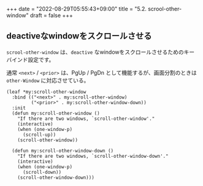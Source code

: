 +++
date = "2022-08-29T05:55:43+09:00"
title = "5.2. scrool-other-window"
draft = false
+++
## deactiveなwindowをスクロールさせる

`scrool-other-window` は、`deactive` なwindowをスクロールさせるためのキーバインド設定です。

通常 `<next>` / `<prior>` は、PgUp / PgDn として機能するが、画面分割のときは `other-Window` に対応させている。

```elisp
(leaf *my:scroll-other-window
  :bind (("<next>" . my:scroll-other-window)
		 ("<prior>" . my:scroll-other-window-down))
  :init
  (defun my:scroll-other-window ()
	"If there are two windows, `scroll-other-window'."
	(interactive)
	(when (one-window-p)
	  (scroll-up))
	(scroll-other-window))

  (defun my:scroll-other-window-down ()
	"If there are two windows, `scroll-other-window-down'."
	(interactive)
	(when (one-window-p)
	  (scroll-down))
	(scroll-other-window-down)))
```
